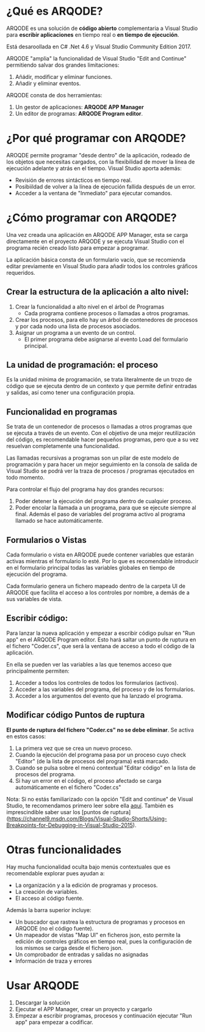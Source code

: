 # ¿Qué es ARQODE?
ARQODE es una solución de **código abierto** complementaria a Visual Studio para **escribir aplicaciones** en tiempo real o **en tiempo de ejecución**. 

Está desaroollada en C# .Net 4.6 y Visual Studio Community Edition 2017.

ARQODE "amplia" la funcionalidad de Visual Studio "Edit and Continue" permitiendo salvar dos grandes limitaciones:
1. Añádir, modificar y eliminar funciones.
2. Añadir y eliminar eventos.

ARQODE consta de dos herramientas:
1. Un gestor de aplicaciones: **ARQODE APP Manager**
2. Un editor de programas: **ARQODE Program editor**.

# ¿Por qué programar con ARQODE?
AROQDE permite programar "desde dentro" de la aplicación, rodeado de los objetos que necesitas cargados, con la flexibilidad de mover la línea de ejecución adelante y atrás en el tiempo. Visual Studio aporta además:
- Revisión de errores sintácticos en tiempo real.
- Posibiildad de volver a la línea de ejecución fallida después de un error.
- Acceder a la ventana de "Inmediato" para ejecutar comandos.

# ¿Cómo programar con ARQODE?
Una vez creada una aplicación en ARQODE APP Manager, esta se carga directamente en el proyecto ARQODE y se ejecuta Visual Studio con el
programa recién creado listo para empezar a programar.

La aplicación básica consta de un formulario vacío, que se recomienda editar previamente  en Visual Studio para añadir todos los 
controles gráficos requeridos.

## Crear la estructura de la aplicación a alto nivel:

1. Crear la funcionalidad a alto nivel en el árbol de Programas
    * Cada programa contiene procesos o llamadas a otros programas.
2. Crear los procesos, para ello hay un árbol de contenedores de procesos y por cada nodo una lista de procesos asociados.
3. Asignar un programa a un evento de un control.
    * El primer programa debe asignarse al evento Load del formulario principal.

## La unidad de programación: el proceso

Es la unidad mínima de programación, se trata literalmente de un trozo de código que se ejecuta dentro de un contexto y que permite
definir entradas y salidas, así como tener una configuración propia. 

## Funcionalidad en programas

Se trata de un contenedor de procesos o llamadas a otros programas que se ejecuta a través de un evento. Con el objetivo de una mejor
reutilización del código, es recomendable hacer pequeños programas, pero que a su vez resuelvan completamente una funcionalidad. 

Las llamadas recursivas a programas son un pilar de este modelo de programación y para hacer un mejor seguimiento en la consola de salida
de Visual Studio se podrá ver la traza de procesos / programas ejecutados en todo momento.

Para controlar el flujo del programa hay dos grandes recursos:
1. Poder detener la ejecución del programa dentro de cualquier proceso.
2. Poder encolar la llamada a un programa, para que se ejecute siempre al final.
Además el paso de variables del programa activo al programa llamado se hace automáticamente.

## Formularios o Vistas

Cada formulario o vista en ARQODE puede contener variables que estarán activas mientras el formulario lo esté. Por lo que es recomendable
introducir en el formulario principal todas las variables globales en tiempo de ejecución del programa.

Cada formulario genera un fichero mapeado dentro de la carpeta UI de ARQODE que facilita el acceso a los controles por nombre, a demás de 
a sus variables de vista.

## Escribir código:

Para lanzar la nueva aplicación y empezar a escribir código pulsar en "Run app" en el ARQODE Program editor. Esto hará saltar un punto 
de ruptura en el fichero "Coder.cs", que será la ventana de acceso a todo el código de la aplicación.

En ella se pueden ver las variables a las que tenemos acceso que principalmente permiten:
1. Acceder a todos los controles de todos los formularios (activos).
2. Acceder a las variables del programa, del proceso y de los formularios.
3. Acceder a los argumentos del evento que ha lanzado el programa.

## Modificar código Puntos de ruptura

**El punto de ruptura del fichero "Coder.cs" no se debe eliminar**. Se activa en estos casos:
1. La primera vez que se crea un nuevo proceso. 
2. Cuando la ejecución del programa pasa por un proceso cuyo check "Editor" (de la lista de procesos del programa) está marcado.
3. Cuando se pulsa sobre el menú contextual "Editar código" en la lista de procesos del programa.
4. Si hay un error en el código, el proceso afectado se carga automáticamente en el fichero "Coder.cs"

Nota: Si no estás familiarizado con la opción "Edit and continue" de Visual Studio, te recomendamos primero leer sobre ella [aquí](https://msdn.microsoft.com/en-us/library/x17d7wxw.aspx).
También es imprescindible saber usar los [puntos de ruptura] (https://channel9.msdn.com/Blogs/Visual-Studio-Shorts/Using-Breakpoints-for-Debugging-in-Visual-Studio-2015).

# Otras funcionalidades

Hay mucha funcionalidad oculta bajo menús contextuales que es recomendable explorar pues ayudan a:
- La organización y a la edición de programas y procesos.
- La creación de variables. 
- El acceso al código fuente.

Además la barra superior incluye:
- Un buscador que rastrea la estructura de programas y procesos en ARQODE (no el código fuente).
- Un mapeador de vistas "Map UI" en ficheros json, esto permite la edición de controles gráficos en tiempo real, pues la configuración de los mismos se carga desde el fichero json.
- Un comprobador de entradas y salidas no asignadas
- Información de traza y errores
 
# Usar ARQODE

1. Descargar la solución
2. Ejecutar el APP Manager, crear un proyecto y cargarlo
3. Empezar a escribir programas, procesos y continuación ejecutar "Run app" para empezar a codificar.
